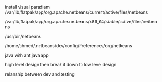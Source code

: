 install visual paradiam
/var/lib/flatpak/app/org.apache.netbeans/current/active/files/netbeans

/var/lib/flatpak/app/org.apache.netbeans/x86_64/stable/active/files/netbeans

/usr/bin/netbeans

/home/ahmed/.netbeans/dev/config/Preferences/org/netbeans

java with ant
java app


high level design
then break it down to low level design

relanship between dev and testing